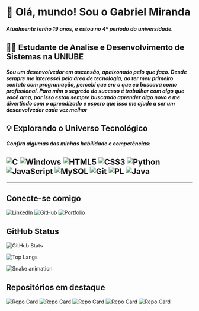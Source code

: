 # 👋 Olá, mundo! Sou o Gabriel Miranda

##### Atualmente tenho 19 anos, e estou no 4º período da universidade.



## 👨‍💻 Estudante de Analise e Desenvolvimento de Sistemas na UNIUBE <br>

##### Sou um desenvolvedor em ascensão, apaixonado pelo que faço. Desde sempre me interessei pela área de tecnologia, ao ter meu primeiro contato com programação, percebi que era o que eu buscava como profissional. Para mim o segredo do sucesso é trabalhar com algo que você ama, por isso estou sempre buscando aprender algo novo e me divertindo com o aprendizado e espero que isso me ajude a ser um desenvolvedor cada vez melhor



## 💡 Explorando o Universo Tecnológico

##### Confira algumas das minhas habilidade e competências:
 ![C](https://img.shields.io/badge/C-00599C?style=for-the-badge&logo=c&logoColor=white)  ![Windows](https://img.shields.io/badge/Windows-000?style=for-the-badge&logo=windows&logoColor=2CA5E0)  ![HTML5](https://img.shields.io/badge/HTML5-E34F26?style=for-the-badge&logo=html5&logoColor=white)  ![CSS3](https://img.shields.io/badge/CSS3-1572B6?style=for-the-badge&logo=css3&logoColor=white) ![Python](https://img.shields.io/badge/python-3670A0?style=for-the-badge&logo=python&logoColor=ffdd54)  ![JavaScript](https://img.shields.io/badge/JavaScript-F7DF1E?style=for-the-badge&logo=javascript&logoColor=black) ![MySQL](https://img.shields.io/badge/MySQL-00000F?style=for-the-badge&logo=mysql&logoColor=white) ![Git](https://img.shields.io/badge/GIT-E44C30?style=for-the-badge&logo=git&logoColor=white) ![PL](https://img.shields.io/badge/PL%2FSQL-FFFFFF?style=for-the-badge&logo=oracle&logoColor=FF0000&labelColor=FFFFFF&color=FF0000) ![Java](https://img.shields.io/badge/java-%23ED8B00.svg?style=for-the-badge&logo=openjdk&logoColor=white)
 ----

 
 ----

## Conecte-se comigo

[![LinkedIn](https://img.shields.io/badge/LinkedIn-0077B5?style=for-the-badge&logo=linkedin&logoColor=white)](https://www.linkedin.com/in/gabriel-miranda-a5300b247/) [![GitHub](https://img.shields.io/badge/GitHub-100000?style=for-the-badge&logo=github&logoColor=white)](https://github.com/gabrielmrib7) [![Portfolio](https://img.shields.io/badge/Portfolio-FF5722?style=for-the-badge&logo=todoist&logoColor=white)](https://gabrielmrib7.github.io/LandingPage/)



## GitHub Status

![GitHub Stats](https://github-readme-stats.vercel.app/api?username=gabrielmrib7&theme=transparent&bg_color=000&border_color=30A3DC&show_icons=true&icon_color=30A3DC&title_color=E94D5F&text_color=FFF) 

![Top Langs](https://github-readme-stats-git-masterrstaa-rickstaa.vercel.app/api/top-langs/?username=gabrielmrib7&layout=compact&bg_color=000&border_color=30A3DC&title_color=E94D5F&text_color=FFF)

![Snake animation](https://github.com/gabrielmrib7/blob/output/github-contribution-grid-snake.svg)



## Repositórios em destaque

 [![Repo Card](https://github-readme-stats.vercel.app/api/pin/?username=gabrielmrib7&repo=pokedexapi&bg_color=000&border_color=30A3DC&show_icons=true&icon_color=30A3DC&title_color=E94D5F&text_color=FFF)](https://github.com/gabrielmrib7/pokedexapi)
 [![Repo Card](https://github-readme-stats.vercel.app/api/pin/?username=gabrielmrib7&repo=JavaSQL-Bank&bg_color=000&border_color=30A3DC&show_icons=true&icon_color=30A3DC&title_color=E94D5F&text_color=FFF)](https://github.com/gabrielmrib7/JavaSQL-Bank)
 [![Repo Card](https://github-readme-stats.vercel.app/api/pin/?username=gabrielmrib7&repo=JavaPOOBank&bg_color=000&border_color=30A3DC&show_icons=true&icon_color=30A3DC&title_color=E94D5F&text_color=FFF)](https://github.com/gabrielmrib7/JavaPOOBank)
 [![Repo Card](https://github-readme-stats.vercel.app/api/pin/?username=gabrielmrib7&repo=Recriando-a-interface-inicial-do-Instagram&bg_color=000&border_color=30A3DC&show_icons=true&icon_color=30A3DC&title_color=E94D5F&text_color=FFF)](https://github.com/gabrielmrib7/Recriando-a-interface-inicial-do-Instagram)
[![Repo Card](https://github-readme-stats.vercel.app/api/pin/?username=gabrielmrib7&repo=LandingPage&bg_color=000&border_color=30A3DC&show_icons=true&icon_color=30A3DC&title_color=E94D5F&text_color=FFF)](https://github.com/gabrielmrib7/LandingPage)
 
 

